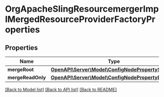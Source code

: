 # OrgApacheSlingResourcemergerImplMergedResourceProviderFactoryProperties

## Properties
Name | Type | Description | Notes
------------ | ------------- | ------------- | -------------
**mergeRoot** | [**OpenAPI\Server\Model\ConfigNodePropertyString**](ConfigNodePropertyString.md) |  | [optional] 
**mergeReadOnly** | [**OpenAPI\Server\Model\ConfigNodePropertyBoolean**](ConfigNodePropertyBoolean.md) |  | [optional] 

[[Back to Model list]](../README.md#documentation-for-models) [[Back to API list]](../README.md#documentation-for-api-endpoints) [[Back to README]](../README.md)


